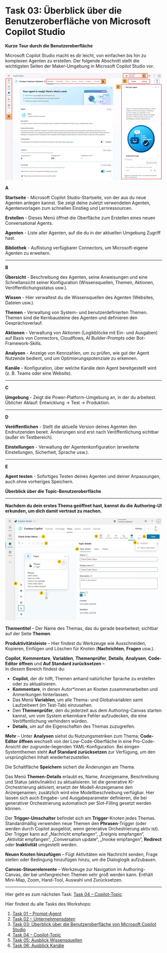 # Task 03: Überblick über die Benutzeroberfläche von Microsoft Copilot Studio


**Kurze Tour durch die Benutzeroberfläche**

Microsoft Copilot Studio macht es dir leicht, von einfachen bis hin zu komplexen Agenten zu erstellen. Der folgende Abschnitt stellt die wichtigsten Seiten der Maker-Umgebung in Microsoft Copilot Studio vor.


![image16.jpeg](assets/img/image16.jpeg)

**A**

**Startseite** - Microsoft Copilot Studio-Startseite, von der aus du neue Agenten anlegen kannst. Sie zeigt deine zuletzt verwendeten Agenten, Agentenvorlagen zum schnellen Einstieg und Lernressourcen.

**Erstellen** - Dieses Menü öffnet die Oberfläche zum Erstellen eines neuen Conversational Agents.

**Agenten** - Liste aller Agenten, auf die du in der aktuellen Umgebung Zugriff hast.

**Bibliothek** - Auflistung verfügbarer Connectors, um Microsoft-eigene Agenten zu erweitern.

---

**B**

**Übersicht** - Beschreibung des Agenten, seine Anweisungen und eine Schnellansicht seiner Konfiguration (Wissensquellen, Themen, Aktionen, Veröffentlichungsstatus usw.).

**Wissen** - Hier verwaltest du die Wissensquellen des Agenten (Websites, Dateien usw.).

**Themen** - Verwaltung von System- und benutzerdefinierten Themen. Themen sind die Kernbausteine des Agenten und definieren den Gesprächsverlauf.

**Aktionen** - Verwaltung von Aktionen (Logikblöcke mit Ein- und Ausgaben) auf Basis von Connectors, Cloudflows, AI Builder-Prompts oder Bot-Framework-Skills.

**Analysen** - Anzeige von Kennzahlen, um zu prüfen, wie gut der Agent Nutzende bedient, und um Optimierungspotenziale zu erkennen.

**Kanäle** - Konfiguration, über welche Kanäle dein Agent bereitgestellt wird (z. B. Teams oder eine Website).

---

**C**

**Umgebung** - Zeigt die Power-Platform-Umgebung an, in der du arbeitest. Üblicher Ablauf: Entwicklung → Test → Produktion.

---

**D**

**Veröffentlichen** - Stellt die aktuelle Version deines Agenten den Endnutzenden bereit. Änderungen sind erst nach Veröffentlichung sichtbar (außer im Testbereich).

**Einstellungen** - Verwaltung der Agentenkonfiguration (erweiterte Einstellungen, Sicherheit, Sprache usw.).

---

**E**

**Agent testen** - Sofortiges Testen deines Agenten und deiner Anpassungen, auch ohne vorheriges Speichern.




**Überblick über die Topic-Benutzeroberfläche**

** **

**Nachdem du dein erstes Thema geöffnet hast, kannst du die Authoring-UI erkunden, um dich damit vertraut zu machen.**

![image17.jpeg](assets/img/image17.jpeg)

**Thementitel** – Der Name des Themas, das du gerade bearbeitest; sichtbar auf der Seite **Themen**.

**Produktivitätsleiste** – Hier findest du Werkzeuge wie Ausschneiden, Kopieren, Einfügen und Löschen für Knoten (**Nachrichten**, **Fragen** usw.).

**Copilot**, **Kommentare**, **Variablen**, **Themenprüfer**, **Details**, **Analysen**, **Code-Editor öffnen** und **Auf Standard zurücksetzen** –  
In diesem Bereich findest du:  
* **Copilot**, der dir hilft, Themen anhand natürlicher Sprache zu erstellen oder zu aktualisieren.  
* **Kommentare**, in denen Autor*innen an Knoten zusammenarbeiten und Anmerkungen hinterlassen.  
* Das Menü **Variablen**, um alle Thema- und Globalvariablen samt Laufzeitwert (im Test-Tab) einzusehen.  
* Den **Themenprüfer**, den du jederzeit aus dem Authoring-Canvas starten kannst, um vom System erkennbare Fehler aufzudecken, die eine Veröffentlichung verhindern würden.  
* **Details**, um auf die Eigenschaften des Themas zuzugreifen.

**Mehr** – Unter **Analysen** siehst du Nutzungsmetriken zum Thema; **Code-Editor öffnen** wechselt von der Low-Code-Oberfläche in eine Pro-Code-Ansicht der zugrunde-liegenden YAML-Konfiguration. Bei einigen Systemthemen steht **Auf Standard zurücksetzen** zur Verfügung, um den ursprünglichen Inhalt wiederherzustellen.

Die Schaltfläche **Speichern** sichert die Änderungen am Thema.

Das Menü **Themen-Details** erlaubt es, Name, Anzeigename, Beschreibung und Status (aktiv/inaktiv) zu aktualisieren. Ist die generative KI-Orchestrierung aktiviert, ersetzt der Modell-Anzeigename den Anzeigenamen; zusätzlich wird eine Modellbeschreibung verfügbar. Hier lassen sich auch Eingabe- und Ausgabeparameter definieren, die bei generativer Orchestrierung automatisch per Slot-Filling gesetzt werden können.

Der **Trigger-Umschalter** befindet sich am **Trigger**-Knoten jedes Themas. Standardmäßig verwenden neue Themen den **Phrasen**-Trigger (oder werden durch Copilot ausgelöst, wenn generative Orchestrierung aktiv ist). Der Trigger kann auf „Nachricht empfangen“, „Ereignis empfangen“, „Aktivität empfangen“, „Conversation update“, „Invoke empfangen“, **Redirect** oder **Inaktivität** umgestellt werden.

**Neuen Knoten hinzufügen** – Fügt Aktivitäten wie Nachricht senden, Frage stellen oder Bedingung hinzufügen hinzu, um die Dialoglogik aufzubauen.

**Canvas-Steuerelemente** – Werkzeuge zur Navigation im Authoring-Canvas, der bei umfangreichen Themen sehr groß werden kann. Enthält Mini-Map, Zoom, Hand-Tool, Auswahl und Zurücksetzen.



** **
Hier geht es zum nächsten Task: [Task 04 – Copilot-Topic](task04.md)

Hier findest du alle Tasks des Workshops:

1. [Task 01 – Prompt-Agent](task01.md)  
2. [Task 02 – Unternehmensdaten](task02.md)  
3. [Task 03: Überblick über die Benutzeroberfläche von Microsoft Copilot Studio](task03.md)  
4. [Task 04 – Copilot-Topic](task04.md)  
5. [Task 05: Ausblick Wissensquellen](task05.md) 
6. [Task 06: Ausblick Kanäle](task06.md) 